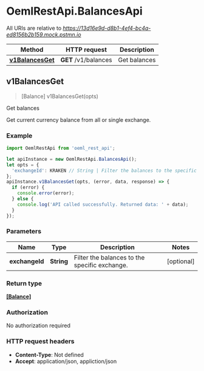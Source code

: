 # OemlRestApi.BalancesApi

All URIs are relative to *https://13d16e9d-d8b1-4ef4-bc4a-ed8156b2b159.mock.pstmn.io*

Method | HTTP request | Description
------------- | ------------- | -------------
[**v1BalancesGet**](BalancesApi.md#v1BalancesGet) | **GET** /v1/balances | Get balances



## v1BalancesGet

> [Balance] v1BalancesGet(opts)

Get balances

Get current currency balance from all or single exchange.

### Example

```javascript
import OemlRestApi from 'oeml_rest_api';

let apiInstance = new OemlRestApi.BalancesApi();
let opts = {
  'exchangeId': KRAKEN // String | Filter the balances to the specific exchange.
};
apiInstance.v1BalancesGet(opts, (error, data, response) => {
  if (error) {
    console.error(error);
  } else {
    console.log('API called successfully. Returned data: ' + data);
  }
});
```

### Parameters


Name | Type | Description  | Notes
------------- | ------------- | ------------- | -------------
 **exchangeId** | **String**| Filter the balances to the specific exchange. | [optional] 

### Return type

[**[Balance]**](Balance.md)

### Authorization

No authorization required

### HTTP request headers

- **Content-Type**: Not defined
- **Accept**: application/json, appliction/json

